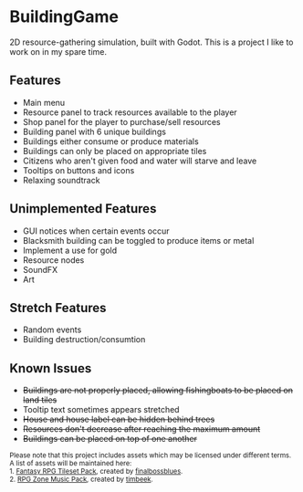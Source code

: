 # BuildingGame
2D resource-gathering simulation, built with Godot. 
This is a project I like to work on in my spare time.

## Features
- Main menu
- Resource panel to track resources available to the player
- Shop panel for the player to purchase/sell resources
- Building panel with 6 unique buildings
- Buildings either consume or produce materials
- Buildings can only be placed on appropriate tiles
- Citizens who aren't given food and water will starve and leave
- Tooltips on buttons and icons
- Relaxing soundtrack

## Unimplemented Features
- GUI notices when certain events occur
- Blacksmith building can be toggled to produce items or metal
- Implement a use for gold
- Resource nodes
- SoundFX
- Art

## Stretch Features
- Random events
- Building destruction/consumtion

## Known Issues
- ~~Buildings are not properly placed, allowing fishingboats to be placed on land tiles~~
- Tooltip text sometimes appears stretched
- ~~House and house label can be hidden behind trees~~
- ~~Resources don't decrease after reaching the maximum amount~~
- ~~Buildings can be placed on top of one another~~


<sub>Please note that this project includes assets which may be licensed under different terms. A list of assets will be maintained here:</sub><br>
<sub>1. [Fantasy RPG Tileset Pack](https://www.gamedevmarket.net/asset/fantasy-rpg-tileset-pack-3541/), created by [finalbossblues](finalbossblues.com).</sub><br>
<sub>2. [RPG Zone Music Pack](https://www.fiverr.com/timbeek/video-game-music-loops), created by [timbeek](https://www.fiverr.com/timbeek).</sub>

